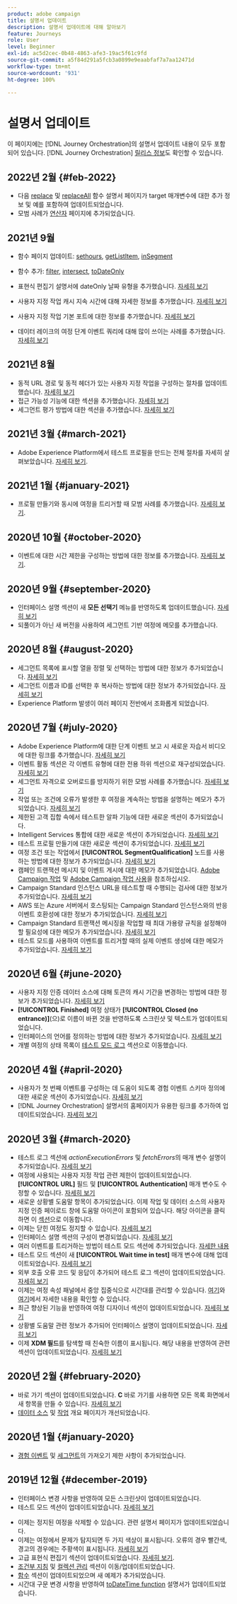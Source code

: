```yaml
---
product: adobe campaign
title: 설명서 업데이트
description: 설명서 업데이트에 대해 알아보기
feature: Journeys
role: User
level: Beginner
exl-id: ac5d2cec-0b48-4863-afe3-19ac5f61c9fd
source-git-commit: a5f84d291a5fcb3a0899e9eaabfaf7a7aa12471d
workflow-type: tm+mt
source-wordcount: '931'
ht-degree: 100%

---
```


# 설명서 업데이트

이 페이지에는 [!DNL Journey Orchestration]의 설명서 업데이트 내용이 모두 포함되어 있습니다.
[!DNL Journey Orchestration] [릴리스 정보](../release-notes/release-notes.md)도 확인할 수 있습니다.

## 2022년 2월 {#feb-2022}

* 다음 [replace](../functions/functionreplace.md#example_2) 및 [replaceAll](../functions/functionreplaceall.md#example) 함수 설명서 페이지가 target 매개변수에 대한 추가 정보 및 예를 포함하여 업데이트되었습니다.
* 모범 사례가 [연산자](../expression/operators.md#important-notes) 페이지에 추가되었습니다.

## 2021년 9월

* 함수 페이지 업데이트: [sethours](../functions/functionsethours.md), [getListItem](../functions/functiongetlistitem.md), [inSegment](../functions/functioninsegment.md)

* 함수 추가: [filter](../functions/functionfilter.md), [intersect](../functions/functionintersect.md), [toDateOnly](../functions/functiontodateonly.md)

* 표현식 편집기 설명서에 dateOnly 날짜 유형을 추가했습니다. [자세히 보기](../expression/data-types.md)

* 사용자 지정 작업 캐시 지속 시간에 대해 자세한 정보를 추가했습니다. [자세히 보기](../datasource/external-data-sources.md#section_wjp_nl5_nhb)

* 사용자 지정 작업 기본 포트에 대한 정보를 추가했습니다. [자세히 보기](../action/url-configuration.md)

* 데이터 레이크의 여정 단계 이벤트 쿼리에 대해 많이 쓰이는 사례를 추가했습니다. [자세히 보기](../building-journeys/query-examples.md)

## 2021년 8월

* 동적 URL 경로 및 동적 헤더가 있는 사용자 지정 작업을 구성하는 절차를 업데이트했습니다. [자세히 보기](../action/url-configuration.md)
* 접근 가능성 기능에 대한 섹션을 추가했습니다. [자세히 보기](../about/user-interface.md#accessibility)
* 세그먼트 평가 방법에 대한 섹션을 추가했습니다. [자세히 보기](../segment/about-segments.md#evaluation-method-in-journey-orchestration)

## 2021년 3월 {#march-2021}

* Adobe Experience Platform에서 테스트 프로필을 만드는 전체 절차를 자세히 살펴보았습니다. [자세히 보기](../building-journeys/creating-test-profiles.md).

## 2021년 1월 {#january-2021}

* 프로필 만들기와 동시에 여정을 트리거할 때 모범 사례를 추가했습니다. [자세히 보기](../about/limitations.md#journeys-limitation-profile-creation).

## 2020년 10월 {#october-2020}

* 이벤트에 대한 시간 제한을 구성하는 방법에 대한 정보를 추가했습니다. [자세히 보기](../building-journeys/event-activities.md#listening-to-events-during-a-specific-time).

## 2020년 9월 {#september-2020}

* 인터페이스 설명 섹션이 새 **모든 선택기** 메뉴를 반영하도록 업데이트했습니다. [자세히 보기](../about/user-interface.md)
* 되풀이가 아닌 새 버전을 사용하여 세그먼트 기반 여정에 메모를 추가했습니다.

## 2020년 8월 {#august-2020}

* 세그먼트 목록에 표시할 열을 정렬 및 선택하는 방법에 대한 정보가 추가되었습니다. [자세히 보기](../building-journeys/segment-qualification-events.md)
* 세그먼트 이름과 ID를 선택한 후 복사하는 방법에 대한 정보가 추가되었습니다. [자세히 보기](../building-journeys/segment-qualification-events.md)
* Experience Platform 발생이 여러 페이지 전반에서 조화롭게 되었습니다.

## 2020년 7월 {#july-2020}

* Adobe Experience Platform에 대한 단계 이벤트 보고 시 새로운 자습서 비디오에 대한 링크를 추가했습니다. [자세히 보기](../building-journeys/sharing-overview.md)
* 이벤트 활동 섹션은 각 이벤트 유형에 대한 전용 하위 섹션으로 재구성되었습니다. [자세히 보기](../building-journeys/event-activities.md)
* 세그먼트 자격으로 오버로드를 방지하기 위한 모범 사례를 추가했습니다. [자세히 보기](../building-journeys/segment-qualification-events.md#speed-segment-qualification)
* 작업 또는 조건에 오류가 발생한 후 여정을 계속하는 방법을 설명하는 메모가 추가되었습니다. [자세히 보기](../about/troubleshooting.md#section_h3q_kqk_fhb)
* 제한된 고객 집합 속에서 테스트한 알파 기능에 대한 새로운 섹션이 추가되었습니다.
* Intelligent Services 통합에 대한 새로운 섹션이 추가되었습니다. [자세히 보기](../ai-services/ai-services-overview.md)
* 테스트 프로필 만들기에 대한 새로운 섹션이 추가되었습니다. [자세히 보기](../building-journeys/testing-the-journey.md)
* 여정 조건 또는 작업에서 **[!UICONTROL SegmentQualification]** 노드를 사용하는 방법에 대한 정보가 추가되었습니다. [자세히 보기](../building-journeys/segment-qualification-events.md)
* 캠페인 트랜잭션 메시지 및 이벤트 게시에 대한 메모가 추가되었습니다. [Adobe Campaign 작업](../action/working-with-adobe-campaign.md) 및 [Adobe Campaign 작업 사용](../building-journeys/using-adobe-campaign-actions.md)을 참조하십시오.
* Campaign Standard 인스턴스 URL을 테스트할 때 수행되는 검사에 대한 정보가 추가되었습니다. [자세히 보기](../action/working-with-adobe-campaign.md)
* AWS 또는 Azure 서버에서 호스팅되는 Campaign Standard 인스턴스와의 반응 이벤트 호환성에 대한 정보가 추가되었습니다. [자세히 보기](../building-journeys/reaction-events.md)
* Campaign Standard 트랜잭션 메시징을 작업할 때 최대 가용량 규칙을 설정해야 할 필요성에 대한 메모가 추가되었습니다. [자세히 보기](../action/working-with-adobe-campaign.md)
* 테스트 모드를 사용하여 이벤트를 트리거할 때의 실제 이벤트 생성에 대한 메모가 추가되었습니다. [자세히 보기](../building-journeys/testing-the-journey.md#firing_events)

## 2020년 6월 {#june-2020}

* 사용자 지정 인증 데이터 소스에 대해 토큰의 캐시 기간을 변경하는 방법에 대한 정보가 추가되었습니다. [자세히 보기](../datasource/external-data-sources.md#section_wjp_nl5_nhb)
* **[!UICONTROL Finished]** 여정 상태가 **[!UICONTROL Closed (no entrance)]**(으)로 이름이 바뀐 것을 반영하도록 스크린샷 및 텍스트가 업데이트되었습니다.
* 인터페이스의 언어를 정의하는 방법에 대한 정보가 추가되었습니다. [자세히 보기](../about/user-interface.md)
* 개별 여정의 상태 목록이 [테스트 모드 로그](../building-journeys/testing-the-journey.md#viewing_logs) 섹션으로 이동했습니다.

## 2020년 4월 {#april-2020}

* 사용자가 첫 번째 이벤트를 구성하는 데 도움이 되도록 경험 이벤트 스키마 정의에 대한 새로운 섹션이 추가되었습니다. [자세히 보기](../event/experience-event-schema.md)
* [!DNL Journey Orchestration] 설명서의 홈페이지가 유용한 링크를 추가하여 업데이트되었습니다. [자세히 보기](../../journey-orchestration-home.md)

## 2020년 3월 {#march-2020}

* 테스트 로그 섹션에 _actionExecutionErrors_ 및 _fetchErrors_&#x200B;의 매개 변수 설명이 추가되었습니다. [자세히 보기](../building-journeys/testing-the-journey.md#viewing_logs)
* 여정에 사용되는 사용자 지정 작업 관련 제한이 업데이트되었습니다. **[!UICONTROL URL]** 필드 및 **[!UICONTROL Authentication]** 매개 변수도 수정할 수 있습니다. [자세히 보기](../action/about-custom-action-configuration.md)
* 새로운 상황별 도움말 항목이 추가되었습니다. 이제 작업 및 데이터 소스의 사용자 지정 인증 페이로드 창에 도움말 아이콘이 포함되어 있습니다. 해당 아이콘을 클릭하면 이 [섹션](../datasource/external-data-sources.md#section_wjp_nl5_nhb)으로 이동합니다.
* 이제는 닫힌 여정도 정지할 수 있습니다. [자세히 보기](../building-journeys/using-the-journey-designer.md)
* 인터페이스 설명 섹션의 구성이 변경되었습니다. [자세히 보기](../about/user-interface.md)
* 여러 이벤트를 트리거하는 방법이 테스트 모드 섹션에 추가되었습니다. [자세한 내용](../building-journeys/testing-the-journey.md#firing_events)
* 테스트 모드 섹션이 새 **[!UICONTROL Wait time in test]** 매개 변수에 대해 업데이트되었습니다. [자세히 보기](../building-journeys/testing-the-journey.md)
* 외부 호출 오류 코드 및 응답이 추가되어 테스트 로그 섹션이 업데이트되었습니다. [자세히 보기](../building-journeys/testing-the-journey.md#viewing_logs)
* 이제는 여정 속성 패널에서 중앙 집중식으로 시간대를 관리할 수 있습니다. [여기](../building-journeys/changing-properties.md#timezone)와 [여기](../building-journeys/timezone-management.md)에서 자세한 내용을 확인할 수 있습니다.
* 최근 향상된 기능을 반영하여 여정 디자이너 섹션이 업데이트되었습니다. [자세히 보기](../building-journeys/using-the-journey-designer.md)
* 상황별 도움말 관련 정보가 추가되어 인터페이스 설명이 업데이트되었습니다. [자세히 보기](../about/user-interface.md#section_ksq_zr1_ffb)
* 이제 **XDM 필드**&#x200B;를 탐색할 때 친숙한 이름이 표시됩니다. 해당 내용을 반영하여 관련 섹션이 업데이트되었습니다. [자세히 보기](../about/user-interface.md#friendly-names-display)

## 2020년 2월 {#february-2020}

* 바로 가기 섹션이 업데이트되었습니다. **C** 바로 가기를 사용하면 모든 목록 화면에서 새 항목을 만들 수 있습니다. [자세히 보기](../about/user-interface.md#section_ksq_zr1_ffb)
* [데이터 소스](../datasource/about-data-sources.md) 및 [작업](../action/action.md) 개요 페이지가 개선되었습니다.

## 2020년 1월 {#january-2020}

* [경험 이벤트](../datasource/adobe-experience-platform-data-source.md) 및 [세그먼트](../functions/functioninsegment.md)의 가져오기 제한 사항이 추가되었습니다.

<!--* The [getBestSendTime documentation](../functions/functiongetbestsendtime.md) has been updated.-->

## 2019년 12월 {#december-2019}

* 인터페이스 변경 사항을 반영하여 모든 스크린샷이 업데이트되었습니다.
* 테스트 모드 섹션이 업데이트되었습니다. [자세히 보기](../building-journeys/testing-the-journey.md)
<!--* A warning has been added in the [email send time optimization](../building-journeys/wait-activity.md) and [predictive fatigue scores](../ai-services/leveraging-fatigue-scores.md) sections. These capabilities are only available to customers who use the [Adobe Experience Platform Data Connector](https://experienceleague.adobe.com/docs/campaign-standard/using/integrating-with-adobe-cloud/adobe-experience-platform/data-connector/aep-about-data-connector.html).-->
* 이제는 정지된 여정을 삭제할 수 있습니다. 관련 설명서 페이지가 업데이트되었습니다.
* 이제는 여정에서 문제가 탐지되면 두 가지 색상이 표시됩니다. 오류의 경우 빨간색, 경고의 경우에는 주황색이 표시됩니다. [자세히 보기](../about/troubleshooting.md)
* 고급 표현식 편집기 섹션이 업데이트되었습니다. [자세히 보기](../expression/expressionadvanced.md).
* [조건부 지침](../expression/conditional-instruction.md) 및 [컬렉션 관리](../expression/collection-management-functions.md) 섹션이 이동/업데이트되었습니다.
* [함수](../expression/functions.md) 섹션이 업데이트되었으며 새 예제가 추가되었습니다.
* 시간대 구문 변경 사항을 반영하여 [toDateTime function](../functions/functiontodatetime.md) 설명서가 업데이트되었습니다.

